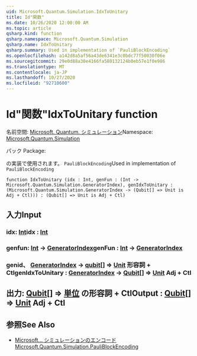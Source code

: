 ```yaml
---
uid: Microsoft.Quantum.Simulation.IdxToUnitary
title: Id"関数"
ms.date: 10/26/2020 12:00:00 AM
ms.topic: article
qsharp.kind: function
qsharp.namespace: Microsoft.Quantum.Simulation
qsharp.name: IdxToUnitary
qsharp.summary: Used in implementation of `PauliBlockEncoding`
ms.openlocfilehash: a142d8a5af56a43de6341e3c0bdc77f50030f06e
ms.sourcegitcommit: 29e0d88a30e4166fa580132124b0eb57e1f0e986
ms.translationtype: MT
ms.contentlocale: ja-JP
ms.lasthandoff: 10/27/2020
ms.locfileid: "92710600"
---
```

# <a name="idxtounitary-function"></a><span data-ttu-id="d582c-102">Id"関数"</span><span class="sxs-lookup"><span data-stu-id="d582c-102">IdxToUnitary function</span></span>

<span data-ttu-id="d582c-103">名前空間: [Microsoft. Quantum. シミュレーション](xref:Microsoft.Quantum.Simulation)</span><span class="sxs-lookup"><span data-stu-id="d582c-103">Namespace: [Microsoft.Quantum.Simulation](xref:Microsoft.Quantum.Simulation)</span></span>

<span data-ttu-id="d582c-104">パック [](https://nuget.org/packages/)</span><span class="sxs-lookup"><span data-stu-id="d582c-104">Package: [](https://nuget.org/packages/)</span></span>


<span data-ttu-id="d582c-105">の実装で使用されます。 `PauliBlockEncoding`</span><span class="sxs-lookup"><span data-stu-id="d582c-105">Used in implementation of `PauliBlockEncoding`</span></span>

```qsharp
function IdxToUnitary (idx : Int, genFun : (Int -> Microsoft.Quantum.Simulation.GeneratorIndex), genIdxToUnitary : (Microsoft.Quantum.Simulation.GeneratorIndex -> (Qubit[] => Unit is Adj + Ctl))) : (Qubit[] => Unit is Adj + Ctl)
```


## <a name="input"></a><span data-ttu-id="d582c-106">入力</span><span class="sxs-lookup"><span data-stu-id="d582c-106">Input</span></span>

### <a name="idx--int"></a><span data-ttu-id="d582c-107">idx: [Int](xref:microsoft.quantum.lang-ref.int)</span><span class="sxs-lookup"><span data-stu-id="d582c-107">idx : [Int](xref:microsoft.quantum.lang-ref.int)</span></span>




### <a name="genfun--int---generatorindex"></a><span data-ttu-id="d582c-108">genfun: [Int](xref:microsoft.quantum.lang-ref.int) -> [GeneratorIndex](xref:Microsoft.Quantum.Simulation.GeneratorIndex)</span><span class="sxs-lookup"><span data-stu-id="d582c-108">genFun : [Int](xref:microsoft.quantum.lang-ref.int) -> [GeneratorIndex](xref:Microsoft.Quantum.Simulation.GeneratorIndex)</span></span>




### <a name="genidxtounitary--generatorindex---qubit--unit-adj--ctl"></a><span data-ttu-id="d582c-109">genid、 [GeneratorIndex](xref:Microsoft.Quantum.Simulation.GeneratorIndex) -> [qubit](xref:microsoft.quantum.lang-ref.qubit)[] => [Unit](xref:microsoft.quantum.lang-ref.unit) 形容詞 + Ctl</span><span class="sxs-lookup"><span data-stu-id="d582c-109">genIdxToUnitary : [GeneratorIndex](xref:Microsoft.Quantum.Simulation.GeneratorIndex) -> [Qubit](xref:microsoft.quantum.lang-ref.qubit)[] => [Unit](xref:microsoft.quantum.lang-ref.unit) Adj + Ctl</span></span>





## <a name="output--qubit--unit-adj--ctl"></a><span data-ttu-id="d582c-110">出力: [Qubit](xref:microsoft.quantum.lang-ref.qubit)[] => [単位](xref:microsoft.quantum.lang-ref.unit) の形容詞 + Ctl</span><span class="sxs-lookup"><span data-stu-id="d582c-110">Output : [Qubit](xref:microsoft.quantum.lang-ref.qubit)[] => [Unit](xref:microsoft.quantum.lang-ref.unit) Adj + Ctl</span></span>



## <a name="see-also"></a><span data-ttu-id="d582c-111">参照</span><span class="sxs-lookup"><span data-stu-id="d582c-111">See Also</span></span>

- [<span data-ttu-id="d582c-112">Microsoft... シミュレーションのエンコード</span><span class="sxs-lookup"><span data-stu-id="d582c-112">Microsoft.Quantum.Simulation.PauliBlockEncoding</span></span>](xref:Microsoft.Quantum.Simulation.PauliBlockEncoding)